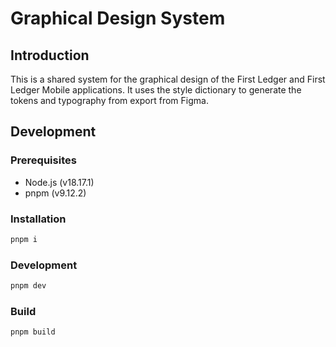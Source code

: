 # Graphical Design System

## Introduction

This is a shared system for the graphical design of the First Ledger and First Ledger Mobile applications.
It uses the style dictionary to generate the tokens and typography from export from Figma.

## Development

### Prerequisites

- Node.js (v18.17.1)
- pnpm (v9.12.2)

### Installation

```bash
pnpm i
```

### Development

```bash
pnpm dev
```

### Build

```bash
pnpm build
```
